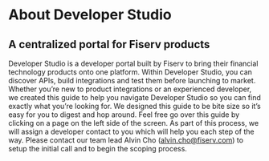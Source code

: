 About Developer Studio
======================

A centralized portal for Fiserv products
----------------------------------------

Developer Studio is a developer portal built by Fiserv to bring their financial technology products onto one platform. Within Developer Studio, you can discover APIs, build integrations and test them before launching to market. Whether you’re new to product integrations or an experienced developer, we created this guide to help you navigate Developer Studio so you can find exactly what you’re looking for. We designed this guide to be bite size so it’s easy for you to digest and hop around. Feel free go over this guide by clicking on a page on the left side of the screen. As part of this process, we will assign a developer contact to you which will help you each step of the way. Please contact our team lead Alvin Cho (alvin.cho@fiserv.com) to setup the initial call and to begin the scoping process.
